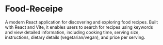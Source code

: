 # Food-Receipe
A modern React application for discovering and exploring food recipes. Built with React and Vite, it enables users to search for recipes using keywords and view detailed information, including cooking time, serving size, instructions, dietary details (vegetarian/vegan), and price per serving.
